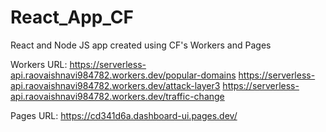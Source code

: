 # React_App_CF
React and Node JS app created using CF's Workers and Pages

Workers URL: https://serverless-api.raovaishnavi984782.workers.dev/popular-domains
https://serverless-api.raovaishnavi984782.workers.dev/attack-layer3
https://serverless-api.raovaishnavi984782.workers.dev/traffic-change



Pages URL: https://cd341d6a.dashboard-ui.pages.dev/
